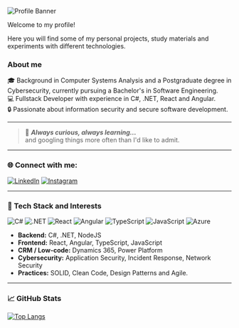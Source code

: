 ![Profile Banner](https://capsule-render.vercel.app/api?type=waving&color=0:5D3786,100:120A19&height=180&section=header&text=Rafaela%20Tamura&fontSize=40&fontAlign=50&fontColor=ffffff)

Welcome to my profile! 

Here you will find some of my personal projects, study materials and experiments with different technologies.

### About me

🎓 Background in Computer Systems Analysis and a Postgraduate degree in Cybersecurity, currently pursuing a Bachelor's in Software Engineering.  
💻 Fullstack Developer with experience in C#, .NET, React and Angular.  
🔒 Passionate about information security and secure software development. 

---

> 🌱 **_Always curious, always learning..._**  
> and googling things more often than I'd like to admit. 

---

### 🌐 Connect with me:

[![LinkedIn](https://img.shields.io/badge/LinkedIn-0077B5?style=for-the-badge&logo=linkedin&logoColor=white)](https://www.linkedin.com/in/rafaela-tamura-7b462a181/)
[![Instagram](https://img.shields.io/badge/Instagram-E4405F?style=for-the-badge&logo=instagram&logoColor=white)](https://www.instagram.com/rafaelatamura/)

---

### 🌟 Tech Stack and Interests
![C#](https://img.shields.io/badge/C%23-239120?style=for-the-badge&logo=c-sharp&logoColor=white)
![.NET](https://img.shields.io/badge/.NET-512BD4?style=for-the-badge&logo=dotnet&logoColor=white)
![React](https://img.shields.io/badge/React-20232A?style=for-the-badge&logo=react&logoColor=61DAFB)
![Angular](https://img.shields.io/badge/Angular-DD0031?style=for-the-badge&logo=angular&logoColor=white)
![TypeScript](https://img.shields.io/badge/TypeScript-3178C6?style=for-the-badge&logo=typescript&logoColor=white)
![JavaScript](https://img.shields.io/badge/JavaScript-F7DF1E?style=for-the-badge&logo=javascript&logoColor=black)
![Azure](https://img.shields.io/badge/Azure-0078D4?style=for-the-badge&logo=microsoftazure&logoColor=white)


- **Backend:** C#, .NET, NodeJS  
- **Frontend:** React, Angular, TypeScript, JavaScript  
- **CRM / Low-code:** Dynamics 365, Power Platform  
- **Cybersecurity:** Application Security, Incident Response, Network Security  
- **Practices:** SOLID, Clean Code, Design Patterns and Agile.
---

### 📈 GitHub Stats

[![Top Langs](https://github-readme-stats.vercel.app/api/top-langs/?username=RafaTamura&layout=compact&theme=dracula)](https://github.com/anuraghazra/github-readme-stats)  

